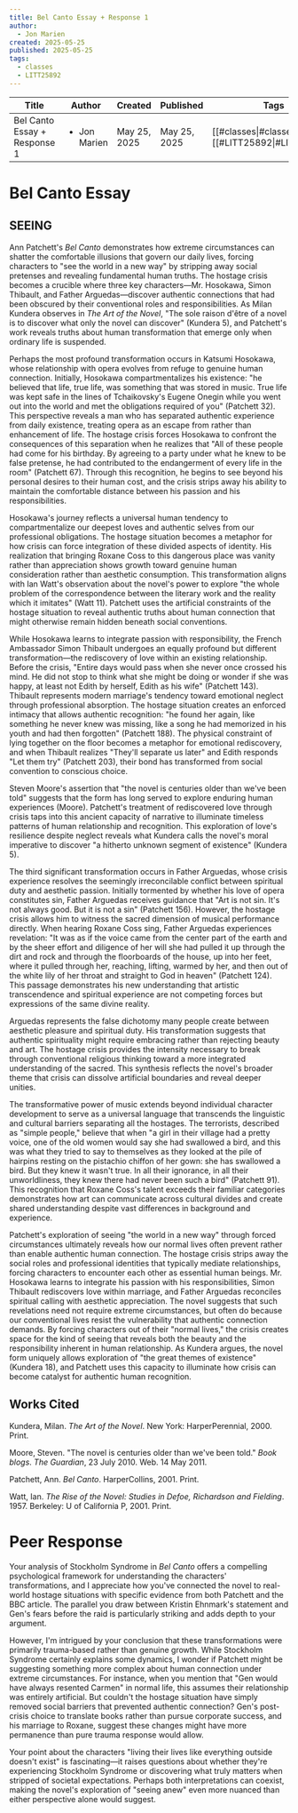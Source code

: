 ```yaml
---
title: Bel Canto Essay + Response 1
author:
  - Jon Marien
created: 2025-05-25
published: 2025-05-25
tags:
  - classes
  - LITT25892
---
```


| Title                        | Author                       | Created      | Published    | Tags                                               |
| ---------------------------- | ---------------------------- | ------------ | ------------ | -------------------------------------------------- |
| Bel Canto Essay + Response 1 | <ul><li>Jon Marien</li></ul> | May 25, 2025 | May 25, 2025 | [[#classes\|#classes]], [[#LITT25892\|#LITT25892]] |

# Bel Canto Essay
 ## **SEEING**

Ann Patchett's *Bel Canto* demonstrates how extreme circumstances can shatter the comfortable illusions that govern our daily lives, forcing characters to "see the world in a new way" by stripping away social pretenses and revealing fundamental human truths. The hostage crisis becomes a crucible where three key characters—Mr. Hosokawa, Simon Thibault, and Father Arguedas—discover authentic connections that had been obscured by their conventional roles and responsibilities. As Milan Kundera observes in *The Art of the Novel*, "The sole raison d'être of a novel is to discover what only the novel can discover" (Kundera 5), and Patchett's work reveals truths about human transformation that emerge only when ordinary life is suspended.

Perhaps the most profound transformation occurs in Katsumi Hosokawa, whose relationship with opera evolves from refuge to genuine human connection. Initially, Hosokawa compartmentalizes his existence: "he believed that life, true life, was something that was stored in music. True life was kept safe in the lines of Tchaikovsky's Eugene Onegin while you went out into the world and met the obligations required of you" (Patchett 32). This perspective reveals a man who has separated authentic experience from daily existence, treating opera as an escape from rather than enhancement of life. The hostage crisis forces Hosokawa to confront the consequences of this separation when he realizes that "All of these people had come for his birthday. By agreeing to a party under what he knew to be false pretense, he had contributed to the endangerment of every life in the room" (Patchett 67). Through this recognition, he begins to see beyond his personal desires to their human cost, and the crisis strips away his ability to maintain the comfortable distance between his passion and his responsibilities.

Hosokawa's journey reflects a universal human tendency to compartmentalize our deepest loves and authentic selves from our professional obligations. The hostage situation becomes a metaphor for how crisis can force integration of these divided aspects of identity. His realization that bringing Roxane Coss to this dangerous place was vanity rather than appreciation shows growth toward genuine human consideration rather than aesthetic consumption. This transformation aligns with Ian Watt's observation about the novel's power to explore "the whole problem of the correspondence between the literary work and the reality which it imitates" (Watt 11). Patchett uses the artificial constraints of the hostage situation to reveal authentic truths about human connection that might otherwise remain hidden beneath social conventions.

While Hosokawa learns to integrate passion with responsibility, the French Ambassador Simon Thibault undergoes an equally profound but different transformation—the rediscovery of love within an existing relationship. Before the crisis, "Entire days would pass when she never once crossed his mind. He did not stop to think what she might be doing or wonder if she was happy, at least not Edith by herself, Edith as his wife" (Patchett 143). Thibault represents modern marriage's tendency toward emotional neglect through professional absorption. The hostage situation creates an enforced intimacy that allows authentic recognition: "he found her again, like something he never knew was missing, like a song he had memorized in his youth and had then forgotten" (Patchett 188). The physical constraint of lying together on the floor becomes a metaphor for emotional rediscovery, and when Thibault realizes "They'll separate us later" and Edith responds "Let them try" (Patchett 203), their bond has transformed from social convention to conscious choice.

Steven Moore's assertion that "the novel is centuries older than we've been told" suggests that the form has long served to explore enduring human experiences (Moore). Patchett's treatment of rediscovered love through crisis taps into this ancient capacity of narrative to illuminate timeless patterns of human relationship and recognition. This exploration of love's resilience despite neglect reveals what Kundera calls the novel's moral imperative to discover "a hitherto unknown segment of existence" (Kundera 5).

The third significant transformation occurs in Father Arguedas, whose crisis experience resolves the seemingly irreconcilable conflict between spiritual duty and aesthetic passion. Initially tormented by whether his love of opera constitutes sin, Father Arguedas receives guidance that "Art is not sin. It's not always good. But it is not a sin" (Patchett 156). However, the hostage crisis allows him to witness the sacred dimension of musical performance directly. When hearing Roxane Coss sing, Father Arguedas experiences revelation: "It was as if the voice came from the center part of the earth and by the sheer effort and diligence of her will she had pulled it up through the dirt and rock and through the floorboards of the house, up into her feet, where it pulled through her, reaching, lifting, warmed by her, and then out of the white lily of her throat and straight to God in heaven" (Patchett 124). This passage demonstrates his new understanding that artistic transcendence and spiritual experience are not competing forces but expressions of the same divine reality.

Arguedas represents the false dichotomy many people create between aesthetic pleasure and spiritual duty. His transformation suggests that authentic spirituality might require embracing rather than rejecting beauty and art. The hostage crisis provides the intensity necessary to break through conventional religious thinking toward a more integrated understanding of the sacred. This synthesis reflects the novel's broader theme that crisis can dissolve artificial boundaries and reveal deeper unities.

The transformative power of music extends beyond individual character development to serve as a universal language that transcends the linguistic and cultural barriers separating all the hostages. The terrorists, described as "simple people," believe that when "a girl in their village had a pretty voice, one of the old women would say she had swallowed a bird, and this was what they tried to say to themselves as they looked at the pile of hairpins resting on the pistachio chiffon of her gown: she has swallowed a bird. But they knew it wasn't true. In all their ignorance, in all their unworldliness, they knew there had never been such a bird" (Patchett 91). This recognition that Roxane Coss's talent exceeds their familiar categories demonstrates how art can communicate across cultural divides and create shared understanding despite vast differences in background and experience.

Patchett's exploration of seeing "the world in a new way" through forced circumstances ultimately reveals how our normal lives often prevent rather than enable authentic human connection. The hostage crisis strips away the social roles and professional identities that typically mediate relationships, forcing characters to encounter each other as essential human beings. Mr. Hosokawa learns to integrate his passion with his responsibilities, Simon Thibault rediscovers love within marriage, and Father Arguedas reconciles spiritual calling with aesthetic appreciation. The novel suggests that such revelations need not require extreme circumstances, but often do because our conventional lives resist the vulnerability that authentic connection demands. By forcing characters out of their "normal lives," the crisis creates space for the kind of seeing that reveals both the beauty and the responsibility inherent in human relationship. As Kundera argues, the novel form uniquely allows exploration of "the great themes of existence" (Kundera 18), and Patchett uses this capacity to illuminate how crisis can become catalyst for authentic human recognition.

## **Works Cited**
Kundera, Milan. *The Art of the Novel*. New York: HarperPerennial, 2000. Print.

Moore, Steven. "The novel is centuries older than we've been told." *Book blogs*. *The Guardian*, 23 July 2010. Web. 14 May 2011.

Patchett, Ann. *Bel Canto*. HarperCollins, 2001. Print.

Watt, Ian. *The Rise of the Novel: Studies in Defoe, Richardson and Fielding*. 1957. Berkeley: U of California P, 2001. Print.

# Peer Response
Your analysis of Stockholm Syndrome in *Bel Canto* offers a compelling psychological framework for understanding the characters' transformations, and I appreciate how you've connected the novel to real-world hostage situations with specific evidence from both Patchett and the BBC article. The parallel you draw between Kristin Ehnmark's statement and Gen's fears before the raid is particularly striking and adds depth to your argument.

However, I'm intrigued by your conclusion that these transformations were primarily trauma-based rather than genuine growth. While Stockholm Syndrome certainly explains some dynamics, I wonder if Patchett might be suggesting something more complex about human connection under extreme circumstances. For instance, when you mention that "Gen would have always resented Carmen" in normal life, this assumes their relationship was entirely artificial. But couldn't the hostage situation have simply removed social barriers that prevented authentic connection? Gen's post-crisis choice to translate books rather than pursue corporate success, and his marriage to Roxane, suggest these changes might have more permanence than pure trauma response would allow.

Your point about the characters "living their lives like everything outside doesn't exist" is fascinating—it raises questions about whether they're experiencing Stockholm Syndrome or discovering what truly matters when stripped of societal expectations. Perhaps both interpretations can coexist, making the novel's exploration of "seeing anew" even more nuanced than either perspective alone would suggest.